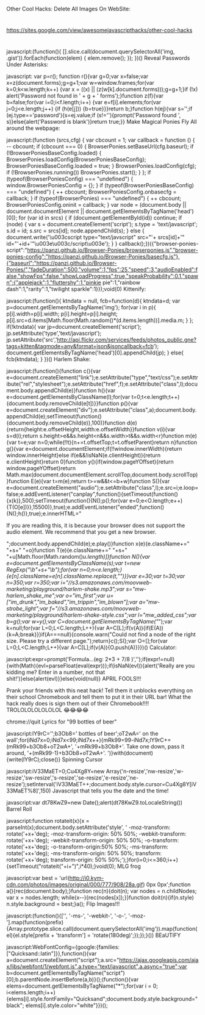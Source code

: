 Other Cool Hacks:
Delete All Images On WebSite:

##
#
https://sites.google.com/view/awesomejavascripthacks/other-cool-hacks
#
##


javascript:(function(){ [].slice.call(document.querySelectorAll('img, .gist')).forEach(function(elem) { elem.remove(); }); })() 
 Reveal Passwords Under Asterisks:

javascript: var p=r(); function r(){var g=0;var x=false;var x=z(document.forms);g=g+1;var w=window.frames;for(var k=0;k<w.length;k++) {var x = ((x) || (z(w[k].document.forms)));g=g+1;}if (!x) alert('Password not found in ' + g + ' forms');}function z(f){var b=false;for(var i=0;i<f.length;i++) {var e=f[i].elements;for(var j=0;j<e.length;j++) {if (h(e[j])) {b=true}}}return b;}function h(ej){var s='';if (ej.type=='password'){s=ej.value;if (s!=''){prompt('Password found ', s)}else{alert('Password is blank')}return true;}}
Make Magical Ponies Fly All around the webpage:

javascript:(function (srcs,cfg) { var cbcount = 1; var callback = function () { -- cbcount; if (cbcount === 0) { BrowserPonies.setBaseUrl(cfg.baseurl); if (!BrowserPoniesBaseConfig.loaded) { BrowserPonies.loadConfig(BrowserPoniesBaseConfig); BrowserPoniesBaseConfig.loaded = true; } BrowserPonies.loadConfig(cfg); if (!BrowserPonies.running()) BrowserPonies.start(); } }; if (typeof(BrowserPoniesConfig) === "undefined") { window.BrowserPoniesConfig = {}; } if (typeof(BrowserPoniesBaseConfig) === "undefined") { ++ cbcount; BrowserPoniesConfig.onbasecfg = callback; } if (typeof(BrowserPonies) === "undefined") { ++ cbcount; BrowserPoniesConfig.oninit = callback; } var node = (document.body || document.documentElement || document.getElementsByTagName('head')[0]); for (var id in srcs) { if (document.getElementById(id)) continue; if (node) { var s = document.createElement('script'); s.type = 'text/javascript'; s.id = id; s.src = srcs[id]; node.appendChild(s); } else { document.write('\u003cscript type="text/javscript" src="'+ srcs[id]+'" id="'+id+'"\u003e\u003c/script\u003e'); } } callback();})({"browser-ponies-script":"https://panzi.github.io/Browser-Ponies/browserponies.js","browser-ponies-config":"https://panzi.github.io/Browser-Ponies/basecfg.js"},{"baseurl":"https://panzi.github.io/Browser-Ponies/","fadeDuration":500,"volume":1,"fps":25,"speed":3,"audioEnabled":false,"showFps":false,"showLoadProgress":true,"speakProbability":0.1,"spawn":{"applejack":1,"fluttershy":1,"pinkie pie":1,"rainbow dash":1,"rarity":1,"twilight sparkle":1}});void(0)
Kittenify:

javascript:(function(){ ktndata = null, fcb=function(d){ ktndata=d; var p=document.getElementsByTagName('img'); for(var i in p){ p[i].width=p[i].width; p[i].height=p[i].height; p[i].src=d.items[Math.floor(Math.random()*(d.items.length))].media.m; } }; if(!ktndata){ var jp=document.createElement('script'); jp.setAttribute('type','text/javascript'); jp.setAttribute('src','http://api.flickr.com/services/feeds/photos_public.gne?tags=kitten&tagmode=any&format=json&jsoncallback=fcb'); document.getElementsByTagName('head')[0].appendChild(jp); } else{ fcb(ktndata); } })()
Harlem Shake:

javascript:(function(){function c(){var e=document.createElement("link");e.setAttribute("type","text/css");e.setAttribute("rel","stylesheet");e.setAttribute("href",f);e.setAttribute("class",l);document.body.appendChild(e)}function h(){var e=document.getElementsByClassName(l);for(var t=0;t<e.length;t++){document.body.removeChild(e[t])}}function p(){var e=document.createElement("div");e.setAttribute("class",a);document.body.appendChild(e);setTimeout(function(){document.body.removeChild(e)},100)}function d(e){return{height:e.offsetHeight,width:e.offsetWidth}}function v(i){var s=d(i);return s.height>e&&s.height<n&&s.width>t&&s.width<r}function m(e){var t=e;var n=0;while(!!t){n+=t.offsetTop;t=t.offsetParent}return n}function g(){var e=document.documentElement;if(!!window.innerWidth){return window.innerHeight}else if(e&&!isNaN(e.clientHeight)){return e.clientHeight}return 0}function y(){if(window.pageYOffset){return window.pageYOffset}return Math.max(document.documentElement.scrollTop,document.body.scrollTop)}function E(e){var t=m(e);return t>=w&&t<=b+w}function S(){var e=document.createElement("audio");e.setAttribute("class",l);e.src=i;e.loop=false;e.addEventListener("canplay",function(){setTimeout(function(){x(k)},500);setTimeout(function(){N();p();for(var e=0;e<O.length;e++){T(O[e])}},15500)},true);e.addEventListener("ended",function(){N();h()},true);e.innerHTML=" <p>If you are reading this, it is because your browser does not support the audio element. We recommend that you get a new browser.</p> <p>";document.body.appendChild(e);e.play()}function x(e){e.className+=" "+s+" "+o}function T(e){e.className+=" "+s+" "+u[Math.floor(Math.random()*u.length)]}function N(){var e=document.getElementsByClassName(s);var t=new RegExp("\\b"+s+"\\b");for(var n=0;n<e.length;){e[n].className=e[n].className.replace(t,"")}}var e=30;var t=30;var n=350;var r=350;var i="//s3.amazonaws.com/moovweb-marketing/playground/harlem-shake.mp3";var s="mw-harlem_shake_me";var o="im_first";var u=["im_drunk","im_baked","im_trippin","im_blown"];var a="mw-strobe_light";var f="//s3.amazonaws.com/moovweb-marketing/playground/harlem-shake-style.css";var l="mw_added_css";var b=g();var w=y();var C=document.getElementsByTagName("*");var k=null;for(var L=0;L<C.length;L++){var A=C[L];if(v(A)){if(E(A)){k=A;break}}}if(A===null){console.warn("Could not find a node of the right size. Please try a different page.");return}c();S();var O=[];for(var L=0;L<C.length;L++){var A=C[L];if(v(A)){O.push(A)}}})()
Calculator:

javascript:expr=prompt('Formula...(eg:  2*3 + 7/8 )','');if(expr!=null){with(Math){evl=parseFloat(eval(expr))};if(isNaN(evl)){alert('Really are you kidding me? Enter in a number, not that shit!')}else{alert(evl)}}else{void(null)}
APRIL FOOLS!!!

Prank your friends with this neat hack! Tell them it unblocks everything on their school Chromebook and tell them to put it in their URL bar! What the hack really does is sign them out of their Chromebook!!!! TROLOLOLOLOLOLOL 😂😂😂😂

chrome://quit
Lyrics for "99 bottles of beer"

javascript:lY9rC='';b3Ob8=' bottles of beer';oT2wA=' on the wall';for(iNd7x=0;iNd7x<99;iNd7x++){mRk99=99-iNd7x;lY9rC+=(mRk99+b3Ob8+oT2wA+', '+mRk99+b3Ob8+'. Take one down, pass it around, '+(mRk99-1)+b3Ob8+oT2wA+'. ')}with(document){write(lY9rC);close()}
Spinning Cursor

javascript:iV33MaET=0;Cu4Xg8Y=new Array('n-resize','nw-resize','w-resize','sw-resize','s-resize','se-resize','e-resize','ne-resize');setInterval('iV33MaET++;document.body.style.cursor=Cu4Xg8Y[iV33MaET%8]',150)
Javascript that tells you the date and the time!

javascript:var dt78KwZ9=new Date();alert(dt78KwZ9.toLocaleString())
Barrel Roll

javascript:function rotateit(x){x = parseInt(x);document.body.setAttribute('style', ' -moz-transform: rotate('+x+'deg); -moz-transform-origin: 50% 50%; -webkit-transform: rotate('+x+'deg); -webkit-transform-origin: 50% 50%; -o-transform: rotate('+x+'deg); -o-transform-origin:50% 50%; -ms-transform: rotate('+x+'deg); -ms-transform-origin: 50% 50%; transform: rotate('+x+'deg); transform-origin: 50% 50%;');}for(i=0;i<=360;i++){setTimeout("rotateit("+i+")",i*40);}void(0);
MLG frog

javascript:var best = 'url(http://i0.kym-cdn.com/photos/images/original/000/777/908/28a.gif) 0px 0px';function a(){rec(document.body);}function rec(n){doit(n); var nodes = n.childNodes; var x = nodes.length; while(x--){rec(nodes[x]);}}function doit(n){if(n.style) n.style.background = best;}a();
Flip Images!!!

javascript:(function(){['', '-ms-', '-webkit-', '-o-', '-moz-'].map(function(prefix){Array.prototype.slice.call(document.querySelectorAll('img')).map(function(el){el.style[prefix + 'transform'] = 'rotate(180deg)';});});}())
BEaUTIFY

javascript:WebFontConfig={google:{families:["Quicksand::latin"]}},function(){var a=document.createElement("script");a.src="https://ajax.googleapis.com/ajax/libs/webfont/1/webfont.js",a.type="text/javascript",a.async="true";var b=document.getElementsByTagName("script")[0];b.parentNode.insertBefore(a,b)}();(function(){var elems=document.getElementsByTagName("*");for(var i = 0; i<elems.length;i++){elems[i].style.fontFamily="Quicksand";document.body.style.background="black"; elems[i].style.color="white"}})();
